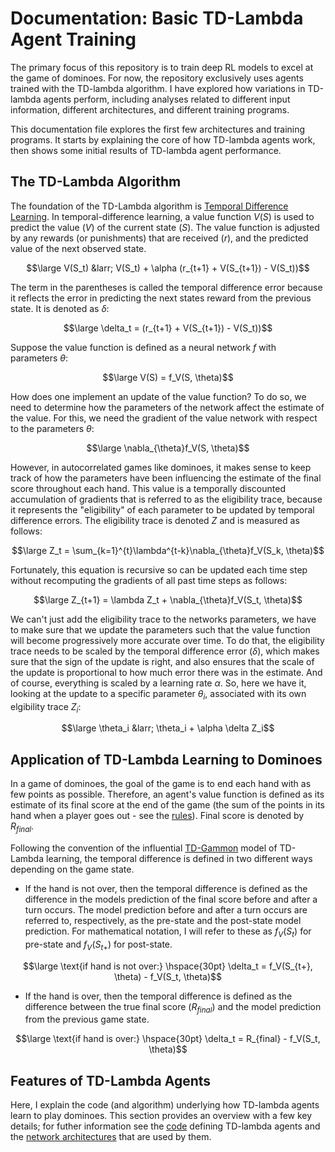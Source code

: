 # Documentation: Basic TD-Lambda Agent Training

The primary focus of this repository is to train deep RL models to excel at 
the game of dominoes. For now, the repository exclusively uses agents trained
with the TD-lambda algorithm. I have explored how variations in TD-lambda 
agents perform, including analyses related to different input information, 
different architectures, and different training programs. 

This documentation file explores the first few architectures and training 
programs. It starts by explaining the core of how TD-lambda agents work, then
shows some initial results of TD-lambda agent performance. 

## The TD-Lambda Algorithm
The foundation of the TD-Lambda algorithm is 
[Temporal Difference Learning](https://en.wikipedia.org/wiki/Temporal_difference_learning).
In temporal-difference learning, a value function $V(S)$ is used to predict 
the value ($V$) of the current state ($S$). The value function is adjusted by
any rewards (or punishments) that are received ($r$), and the predicted
value of the next observed state. 

$$\large V(S_t) &larr; V(S_t) + \alpha (r_{t+1} + V(S_{t+1}) - V(S_t))$$

The term in the parentheses is called the temporal difference error because it
reflects the error in predicting the next states reward from the previous 
state. It is denoted as $\delta$:

$$\large \delta_t = (r_{t+1} + V(S_{t+1}) - V(S_t))$$ 

Suppose the value function is defined as a neural network $f$ with parameters 
$\theta$: 

$$\large V(S) = f_V(S, \theta)$$ 

How does one implement an update of the value function? To do so, we need to
determine how the parameters of the network affect the estimate of the value.
For this, we need the gradient of the value network with respect to the 
parameters $\theta$:

$$\large \nabla_{\theta}f_V(S, \theta)$$

However, in autocorrelated games like dominoes, it makes sense to keep track
of how the parameters have been influencing the estimate of the final score
throughout each hand. This value is a temporally discounted accumulation of
gradients that is referred to as the eligibility trace, because it represents
the "eligibility" of each parameter to be updated by temporal difference 
errors. The eligibility trace is denoted $Z$ and is measured as follows:

$$\large Z_t = \sum_{k=1}^{t}\lambda^{t-k}\nabla_{\theta}f_V(S_k, \theta)$$

Fortunately, this equation is recursive so can be updated each time step 
without recomputing the gradients of all past time steps as follows:

$$\large Z_{t+1} = \lambda Z_t + \nabla_{\theta}f_V(S_t, \theta)$$

We can't just add the eligibility trace to the networks parameters, we have to
make sure that we update the parameters such that the value function will 
become progressively more accurate over time. To do that, the eligibility 
trace needs to be scaled by the temporal difference error ($\delta$), which 
makes sure that the sign of the update is right, and also ensures that the 
scale of the update is proportional to how much error there was in the 
estimate. And of course, everything is scaled by a learning rate $\alpha$. So,
here we have it, looking at the update to a specific parameter $\theta_i$, 
associated with its own elgibility trace $Z_i$:

$$\large \theta_i &larr; \theta_i + \alpha \delta Z_i$$

## Application of TD-Lambda Learning to Dominoes
In a game of dominoes, the goal of the game is to end each hand with as few
points as possible. Therefore, an agent's value function is defined as its
estimate of its final score at the end of the game (the sum of the points in
its hand when a player goes out - see the [rules](dominoeRules.md)). Final 
score is denoted by $R_{final}$. 

Following the convention of the influential 
[TD-Gammon](https://en.wikipedia.org/wiki/TD-Gammon) model of TD-Lambda 
learning, the temporal difference is defined in two different ways depending 
on the game state. 
- If the hand is not over, then the temporal difference is 
  defined as the difference in the models prediction of the final score before
  and after a turn occurs. The model prediction before and after a turn occurs 
  are referred to, respectively, as the pre-state and the post-state model 
  prediction. For mathematical notation, I will refer to these as $f_V(S_t)$ for
  pre-state and $f_V(S_{t+})$ for post-state.

$$\large \text{if hand is not over:} \hspace{30pt}
\delta_t = f_V(S_{t+}, \theta) - f_V(S_t, \theta)$$

- If the hand is over, then the temporal difference is defined as the
  difference between the true final score ($R_{final}$) and the model
  prediction from the previous game state.
  
$$\large \text{if hand is over:} \hspace{30pt}
\delta_t = R_{final} - f_V(S_t, \theta)$$



## Features of TD-Lambda Agents
Here, I explain the code (and algorithm) underlying how TD-lambda agents
learn to play dominoes. This section provides an overview with a few key
details; for futher information see the [code](../dominoes/agents/tdAgents.py)
defining TD-lambda agents and the 
[network architectures](../dominoes/networks.py) that are used by them. 








